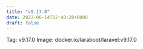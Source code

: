 ```yaml
---
title: "v9.17.0"
date: 2022-06-14T12:48:28+0000
draft: false
---
```


Tag: v9.17.0
Image: docker.io/laraboot/laravel:v9.17.0
